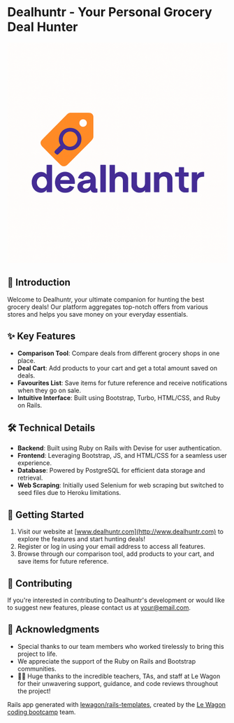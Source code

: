 **Dealhuntr - Your Personal Grocery Deal Hunter**
====================================================

[![dealhuntr logo](/dealhuntr.png)](https://www.dealhuntr.com)

**📢 Introduction**
---------------

Welcome to Dealhuntr, your ultimate companion for hunting the best grocery deals! Our platform aggregates top-notch offers from various stores and helps you save money on your everyday essentials.

**✨ Key Features**
-----------------

* **Comparison Tool**: Compare deals from different grocery shops in one place.
* **Deal Cart**: Add products to your cart and get a total amount saved on deals.
* **Favourites List**: Save items for future reference and receive notifications when they go on sale.
* **Intuitive Interface**: Built using Bootstrap, Turbo, HTML/CSS, and Ruby on Rails.

**🛠️ Technical Details**
--------------------

* **Backend**: Built using Ruby on Rails with Devise for user authentication.
* **Frontend**: Leveraging Bootstrap, JS, and HTML/CSS for a seamless user experience.
* **Database**: Powered by PostgreSQL for efficient data storage and retrieval.
* **Web Scraping**: Initially used Selenium for web scraping but switched to seed files due to Heroku limitations.

**🚀 Getting Started**
-------------------

1. Visit our website at [www.dealhuntr.com](http://www.dealhuntr.com) to explore the features and start hunting deals!
2. Register or log in using your email address to access all features.
3. Browse through our comparison tool, add products to your cart, and save items for future reference.

**🤝 Contributing**
---------------

If you're interested in contributing to Dealhuntr's development or would like to suggest new features, please contact us at [your@email.com](mailto:your@email.com).

**🙏 Acknowledgments**
-------------------

* Special thanks to our team members who worked tirelessly to bring this project to life.
* We appreciate the support of the Ruby on Rails and Bootstrap communities.
* 👩‍🏫 Huge thanks to the incredible teachers, TAs, and staff at Le Wagon for their unwavering support, guidance, and code reviews throughout the project!


Rails app generated with [lewagon/rails-templates](https://github.com/lewagon/rails-templates), created by the [Le Wagon coding bootcamp](https://www.lewagon.com) team.
